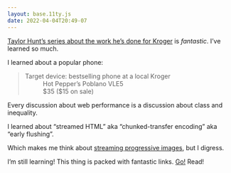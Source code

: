 ```yaml
---
layout: base.11ty.js
date: 2022-04-04T20:49-07
---
```


[Taylor Hunt’s series about the work he’s done for Kroger](https://dev.to/tigt/making-the-worlds-fastest-website-and-other-mistakes-56na) is _fantastic_. I’ve learned so much.

I learned about a popular phone:

<blockquote>
<dl>
<dt>Target device: bestselling phone at a local Kroger</dt>
	<dd>Hot Pepper’s Poblano VLE5</dd>
	<dd>$35 ($15 on sale)</dd>
</dl>
</blockquote>

<aside><p>
Every discussion about web performance is a discussion about class and inequality.
</p></aside>

I learned about “streamed HTML” aka “chunked-transfer encoding” aka “early flushing”.

<aside><p>
Which makes me think about <a href="https://blog.cloudflare.com/parallel-streaming-of-progressive-images/">streaming progressive images</a>, but I digress.
</p></aside>

I’m still learning! This thing is packed with fantastic links. [Go!](https://dev.to/tigt/making-the-worlds-fastest-website-and-other-mistakes-56na) Read!

